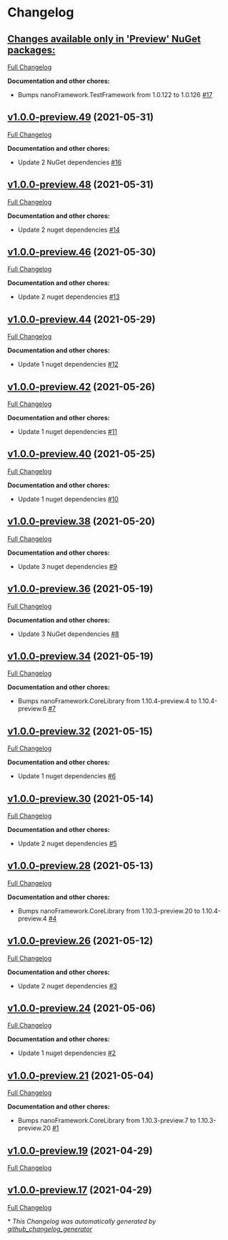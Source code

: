 # Changelog

## [**Changes available only in 'Preview' NuGet packages:**](https://github.com/nanoframework/System.Device.Spi/tree/HEAD)

[Full Changelog](https://github.com/nanoframework/System.Device.Spi/compare/v1.0.0-preview.49...HEAD)

**Documentation and other chores:**

- Bumps nanoFramework.TestFramework from 1.0.122 to 1.0.126 [\#17](https://github.com/nanoframework/System.Device.Spi/pull/17)

## [v1.0.0-preview.49](https://github.com/nanoframework/System.Device.Spi/tree/v1.0.0-preview.49) (2021-05-31)

[Full Changelog](https://github.com/nanoframework/System.Device.Spi/compare/v1.0.0-preview.48...v1.0.0-preview.49)

**Documentation and other chores:**

- Update 2 NuGet dependencies [\#16](https://github.com/nanoframework/System.Device.Spi/pull/16)

## [v1.0.0-preview.48](https://github.com/nanoframework/System.Device.Spi/tree/v1.0.0-preview.48) (2021-05-31)

[Full Changelog](https://github.com/nanoframework/System.Device.Spi/compare/v1.0.0-preview.46...v1.0.0-preview.48)

**Documentation and other chores:**

- Update 2 nuget dependencies [\#14](https://github.com/nanoframework/System.Device.Spi/pull/14)

## [v1.0.0-preview.46](https://github.com/nanoframework/System.Device.Spi/tree/v1.0.0-preview.46) (2021-05-30)

[Full Changelog](https://github.com/nanoframework/System.Device.Spi/compare/v1.0.0-preview.44...v1.0.0-preview.46)

**Documentation and other chores:**

- Update 2 nuget dependencies [\#13](https://github.com/nanoframework/System.Device.Spi/pull/13)

## [v1.0.0-preview.44](https://github.com/nanoframework/System.Device.Spi/tree/v1.0.0-preview.44) (2021-05-29)

[Full Changelog](https://github.com/nanoframework/System.Device.Spi/compare/v1.0.0-preview.42...v1.0.0-preview.44)

**Documentation and other chores:**

- Update 1 nuget dependencies [\#12](https://github.com/nanoframework/System.Device.Spi/pull/12)

## [v1.0.0-preview.42](https://github.com/nanoframework/System.Device.Spi/tree/v1.0.0-preview.42) (2021-05-26)

[Full Changelog](https://github.com/nanoframework/System.Device.Spi/compare/v1.0.0-preview.40...v1.0.0-preview.42)

**Documentation and other chores:**

- Update 1 nuget dependencies [\#11](https://github.com/nanoframework/System.Device.Spi/pull/11)

## [v1.0.0-preview.40](https://github.com/nanoframework/System.Device.Spi/tree/v1.0.0-preview.40) (2021-05-25)

[Full Changelog](https://github.com/nanoframework/System.Device.Spi/compare/v1.0.0-preview.38...v1.0.0-preview.40)

**Documentation and other chores:**

- Update 1 nuget dependencies [\#10](https://github.com/nanoframework/System.Device.Spi/pull/10)

## [v1.0.0-preview.38](https://github.com/nanoframework/System.Device.Spi/tree/v1.0.0-preview.38) (2021-05-20)

[Full Changelog](https://github.com/nanoframework/System.Device.Spi/compare/v1.0.0-preview.36...v1.0.0-preview.38)

**Documentation and other chores:**

- Update 3 nuget dependencies [\#9](https://github.com/nanoframework/System.Device.Spi/pull/9)

## [v1.0.0-preview.36](https://github.com/nanoframework/System.Device.Spi/tree/v1.0.0-preview.36) (2021-05-19)

[Full Changelog](https://github.com/nanoframework/System.Device.Spi/compare/v1.0.0-preview.34...v1.0.0-preview.36)

**Documentation and other chores:**

- Update 3 NuGet dependencies [\#8](https://github.com/nanoframework/System.Device.Spi/pull/8)

## [v1.0.0-preview.34](https://github.com/nanoframework/System.Device.Spi/tree/v1.0.0-preview.34) (2021-05-19)

[Full Changelog](https://github.com/nanoframework/System.Device.Spi/compare/v1.0.0-preview.32...v1.0.0-preview.34)

**Documentation and other chores:**

- Bumps nanoFramework.CoreLibrary from 1.10.4-preview.4 to 1.10.4-preview.6 [\#7](https://github.com/nanoframework/System.Device.Spi/pull/7)

## [v1.0.0-preview.32](https://github.com/nanoframework/System.Device.Spi/tree/v1.0.0-preview.32) (2021-05-15)

[Full Changelog](https://github.com/nanoframework/System.Device.Spi/compare/v1.0.0-preview.30...v1.0.0-preview.32)

**Documentation and other chores:**

- Update 1 nuget dependencies [\#6](https://github.com/nanoframework/System.Device.Spi/pull/6)

## [v1.0.0-preview.30](https://github.com/nanoframework/System.Device.Spi/tree/v1.0.0-preview.30) (2021-05-14)

[Full Changelog](https://github.com/nanoframework/System.Device.Spi/compare/v1.0.0-preview.28...v1.0.0-preview.30)

**Documentation and other chores:**

- Update 2 nuget dependencies [\#5](https://github.com/nanoframework/System.Device.Spi/pull/5)

## [v1.0.0-preview.28](https://github.com/nanoframework/System.Device.Spi/tree/v1.0.0-preview.28) (2021-05-13)

[Full Changelog](https://github.com/nanoframework/System.Device.Spi/compare/v1.0.0-preview.26...v1.0.0-preview.28)

**Documentation and other chores:**

- Bumps nanoFramework.CoreLibrary from 1.10.3-preview.20 to 1.10.4-preview.4 [\#4](https://github.com/nanoframework/System.Device.Spi/pull/4)

## [v1.0.0-preview.26](https://github.com/nanoframework/System.Device.Spi/tree/v1.0.0-preview.26) (2021-05-12)

[Full Changelog](https://github.com/nanoframework/System.Device.Spi/compare/v1.0.0-preview.24...v1.0.0-preview.26)

**Documentation and other chores:**

- Update 2 nuget dependencies [\#3](https://github.com/nanoframework/System.Device.Spi/pull/3)

## [v1.0.0-preview.24](https://github.com/nanoframework/System.Device.Spi/tree/v1.0.0-preview.24) (2021-05-06)

[Full Changelog](https://github.com/nanoframework/System.Device.Spi/compare/v1.0.0-preview.21...v1.0.0-preview.24)

**Documentation and other chores:**

- Update 1 nuget dependencies [\#2](https://github.com/nanoframework/System.Device.Spi/pull/2)

## [v1.0.0-preview.21](https://github.com/nanoframework/System.Device.Spi/tree/v1.0.0-preview.21) (2021-05-04)

[Full Changelog](https://github.com/nanoframework/System.Device.Spi/compare/v1.0.0-preview.19...v1.0.0-preview.21)

**Documentation and other chores:**

- Bumps nanoFramework.CoreLibrary from 1.10.3-preview.7 to 1.10.3-preview.20 [\#1](https://github.com/nanoframework/System.Device.Spi/pull/1)

## [v1.0.0-preview.19](https://github.com/nanoframework/System.Device.Spi/tree/v1.0.0-preview.19) (2021-04-29)

[Full Changelog](https://github.com/nanoframework/System.Device.Spi/compare/v1.0.0-preview.17...v1.0.0-preview.19)

## [v1.0.0-preview.17](https://github.com/nanoframework/System.Device.Spi/tree/v1.0.0-preview.17) (2021-04-29)

[Full Changelog](https://github.com/nanoframework/System.Device.Spi/compare/506be10e70c42d430da3c950fa7b7e532cfc44dd...v1.0.0-preview.17)



\* *This Changelog was automatically generated by [github_changelog_generator](https://github.com/github-changelog-generator/github-changelog-generator)*
